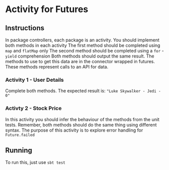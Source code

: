 # Activity for Futures

## Instructions

In package controllers, each package is an activity. You should implement both methods in each activity
The first method should be completed using `map` and `flatMap` only
The second method should be completed using a `for` - `yield` comprehension
Both methods should output the same result.
The methods to use to get this data are in the connector wrapped in futures. These methods represent calls to an API for data.

### Activity 1 - User Details
Complete both methods. The expected result is: `"Luke Skywalker - Jedi - 0"`


### Activty 2 - Stock Price
In this activity you should infer the behaviour of the methods from the unit tests.
Remember, both methods should do the same thing using different syntax.
The purpose of this activity is to explore error handling for `Future.failed`

## Running
To run this, just use `sbt test`